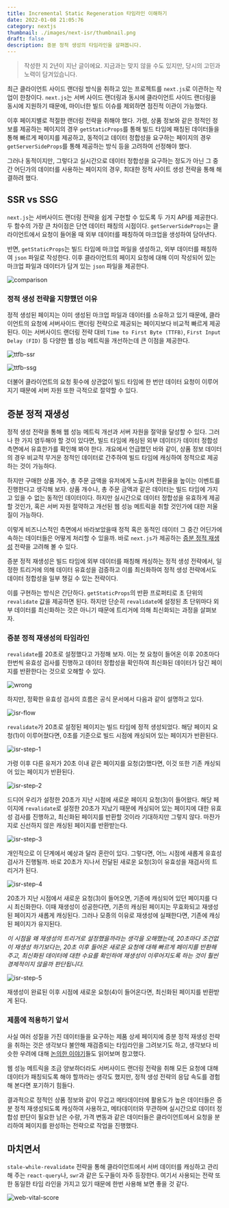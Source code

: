 ```yaml
---
title: Incremental Static Regeneration 타임라인 이해하기
date: 2022-01-08 21:05:76
category: nextjs
thumbnail: ./images/next-isr/thumbnail.png
draft: false
description: 증분 정적 생성의 타임라인을 살펴봅니다.
---
```


<blockquote class="warning">작성한 지 2년이 지난 글이에요. 지금과는 맞지 않을 수도 있지만, 당시의 고민과 노력이 담겨있습니다.</blockquote>

최근 클라이언트 사이드 랜더링 방식을 취하고 있는 프로젝트를 `next.js`로 이관하는 작업이 한창이다. `next.js`는 서버 사이드
랜더링과 동시에 클라이언트 사이드 랜더링을 동시에 지원하기 때문에, 마이너한 빌드 이슈를 제외하면 점진적 이관이 가능했다.

이후 페이지별로 적절한 랜더링 전략을 취해야 했다. 가령, 상품 정보와 같은 정적인 정보를 제공하는 페이지의 경우 `getStaticProps`를 통해
빌드 타임에 패칭된 데이터들을 통해 빠르게 페이지를 제공하고, 동적이고 데이터 정합성을 요구하는 페이지의 경우 `getServerSideProps`를
통해 제공하는 방식 등을 고려하여 선정해야 했다.

그러나 동적이지만, 그렇다고 실시간으로 데이터 정합성을 요구하는 정도가 아닌 그 중간 어딘가의 데이터를 사용하는 페이지의 경우,
최대한 정적 사이트 생성 전략을 통해 해결하려 했다.

## SSR vs SSG

`next.js`는 서버사이드 랜더링 전략을 쉽게 구현할 수 있도록 두 가지 API를 제공한다. 두 함수의 가장 큰 차이점은 단연
데이터 패칭의 시점이다. `getServerSideProps`는 클라이언트에서 요청이 들어올 때 외부 데이터를 패칭하여 마크업을 생성하여
담아낸다.

반면, `getStaticProps`는 빌드 타임에 마크업 파일을 생성하고, 외부 데이터를 패칭하여 `json` 파일로 작성한다.
이후 클라이언트의 페이지 요청에 대해 이미 작성되어 있는 마크업 파일과 데이터가 담겨 있는 `json` 파일을 제공한다.

![comparison](./images/next-isr/comparison.png)

### 정적 생성 전략을 지향했던 이유

정적 생성된 페이지는 이미 생성된 마크업 파일과 데이터를 소유하고 있기 때문에, 클라이언트의 요청에 서버사이드 랜더링 전략으로
제공되는 페이지보다 비교적 빠르게 제공된다.
이는 서버사이드 랜더링 전략 대비 `Time to First Byte (TTFB)`, `First Input Delay (FID)` 등 다양한 웹 성능 메트릭을 개선하는데 큰 이점을 제공한다.

![ttfb-ssr](./images/next-isr/ttfb-ssr.png)

![ttfb-ssg](./images/next-isr/ttfb-ssg.png)

더불어 클라이언트의 요청 횟수에 상관없이 빌드 타임에 한 번만 데이터 요청이 이루어지기 때문에 서버 자원 또한 극적으로 절약할 수 있다.

## 증분 정적 재생성

정적 생성 전략을 통해 웹 성능 메트릭 개선과 서버 자원을 절약을 달성할 수 있다. 그러나 한 가지 염두해야 할 것이 있다면,
빌드 타임에 캐싱된 외부 데이터가 데이터 정합성 측면에서 유효한가를 확인해 봐야 한다.
개요에서 언급했던 바와 같이, 상품 정보 데이터의 경우 비교적 무거운 정적인 데이터로 간주하여 빌드 타임에
캐싱하여 정적으로 제공하는 것이 가능하다.

하지만 구매한 상품 개수, 총 주문 금액을 유저에게 노출시켜 전환율을 높이는 이벤트를 진행한다고 생각해 보자. 상품 개수나, 총 주문 금액과 같은
데이터는 빌드 타임에 가지고 있을 수 없는 동적인 데이터이다. 하지만 실시간으로 데이터 정합성을 유효하게 제공할 것인가, 혹은 서버 자원 절약하고
개선된 웹 성능 메트릭을 취할 것인가에 대한 저울질이 가능하다.

이렇게 비즈니스적인 측면에서 바라보았을때 정적 혹은 동적인 데이터 그 중간 어딘가에 속하는 데이터들은 어떻게 처리할 수 있을까. 바로 `next.js`가 제공하는
[증분 정적 재생성](https://vercel.com/docs/concepts/next.js/incremental-static-regeneration) 전략을 고려해 볼 수 있다.

증분 정적 재생성은 빌드 타임에 외부 데이터를 패칭해 캐싱하는 정적 생성 전략에서, 일정한 트리거에 의해 데이터 유효성을 검증하고
이를 최신화하여 정적 생성 전략에서도 데이터 정합성을 일부 챙길 수 있는 전략이다.

이를 구현하는 방식은 간단하다. `getStaticProps`의 반환 프로퍼티로 초 단위의 `revalidate` 값을 제공하면 된다.
하지만 단순히 `revalidate`에 설정된 초 단위마다 외부 데이터를 최신화하는 것은 아니기 때문에 트리거에 의해 최신화되는 과정을
살펴보자.

### 증분 정적 재생성의 타임라인

`revalidate`를 20초로 설정했다고 가정해 보자. 이는 첫 요청이 들어온 이후 20초마다 한번씩 유효성 검사를 진행하고
데이터 정합성을 확인하여 최신화된 데이터가 담긴 페이지를 반환한다는 것으로 오해할 수 있다.

![wrong](./images/next-isr/wrong.png)

하지만, 정확한 유효성 검사의 흐름은 공식 문서에서 다음과 같이 설명하고 있다.

![isr-flow](./images/next-isr/isr-flow.png)

`revalidate`가 20초로 설정된 페이지는 빌드 타임에 정적 생성되었다. 해당 페이지 요청(1)이 이루어졌다면,
0초를 기준으로 빌드 시점에 캐싱되어 있는 페이지가 반환된다.

![isr-step-1](./images/next-isr/step-1.png)

가령 이후 다른 유저가 20초 이내 같은 페이지를 요청(2)했다면, 이것 또한 기존 캐싱되어 있는 페이지가 반환된다.

![isr-step-2](./images/next-isr/step-2.png)

드디어 우리가 설정한 20초가 지난 시점에 새로운 페이지 요청(3)이 들어왔다. 해당 페이지에 `revalidate`로 설정한
20초가 지났기 때문에 캐싱되어 있는 페이지에 대한 유효성 검사를 진행하고, 최신화된 페이지를 반환할 것이라
기대하지만 그렇지 않다. 마찬가지로 신선하지 않은 캐싱된 페이지를 반환받는다.

![isr-step-3](./images/next-isr/step-3.png)

개인적으로 이 단계에서 예상과 달라 혼란이 있다. 그렇다면, 어느 시점에 새롭게 유효성 검사가 진행될까.
바로 20초가 지나서 전달된 새로운 요청(3)이 유효성을 재검사의 트리거가 된다.

![isr-step-4](./images/next-isr/step-4.png)

20초가 지난 시점에서 새로운 요청(3)이 들어오면, 기존에 캐싱되어 있던 페이지를 다시 최신화한다.
이때 재생성이 성공한다면, 기존의 캐싱된 페이지는 무효화되고 재생성된 페이지가 새롭게 캐싱된다.
그러나 모종의 이유로 재생성에 실패한다면, 기존에 캐싱된 페이지가 유지된다.

_이 시점을 왜 재생성의 트리거로 설정했을까라는 생각을 오해했는데, 20초마다 조건없이 재생성 하기보다는,
20초 이후 들어온 새로운 요청에 대해 빠르게 페이지를 반환해 주고, 최신화된 데이터에 대한 수요를 확인하여
재생성이 이루어지도록 하는 것이 훨씬 경제적이지 않을까 판단됩니다._

![isr-step-5](./images/next-isr/step-5.png)

재생성이 완료된 이후 시점에 새로운 요청(4)이 들어온다면, 최신화된 페이지를 반환받게 된다.

### 제품에 적용하기 앞서

사실 여러 성질을 가진 데이터들을 요구하는 제품 상세 페이지에 증분 정적 재생성 전략을 취하는 것은 생각보다 불안해
재검증되는 타임라인을 그려보기도 하고, 생각보다 비슷한 우려에 대해 [논의한 이야기](https://github.com/vercel/next.js/discussions?discussions_q=ecommerce)들도 읽어보며 참고했다.

웹 성능 메트릭을 조금 양보하더라도 서버사이드 랜더링 전략을 취해 모든 요청에 대해 데이터가 패칭되도록 해야 할까라는 생각도 했지만,
정적 생성 전략의 응답 속도를 경험해 본다면 포기하기 힘들다.

결과적으로 정적인 상품 정보와 같이 무겁고 메타데이터에 활용도가 높은 데이터들은 증분 정적 재생성되도록 캐싱하여
사용하고, 메타데이터와 무관하며 실시간으로 데이터 정합성 판단이 필요한 남은 수량, 가격 변동과 같은 데이터들은 클라이언트에서
요청을 분리하여 페이지를 완성하는 전략으로 작업을 진행했다.

## 마치면서

`stale-while-revalidate` 전략을 통해 클라이언트에서 서버 데이터를 캐싱하고 관리해 주는 `react-query`나,
`swr`과 같은 도구들이 자주 등장한다. 여기서 사용되는 전략 또한 동일한 타임 라인을 가지고 있기 때문에 한번 사용해 보면
좋을 것 같다.

![web-vital-score](./images/next-isr/web-vital-score.png)
